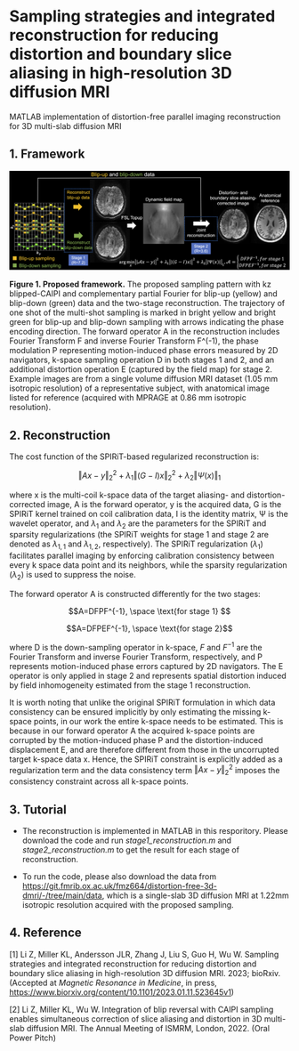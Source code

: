 # Sampling strategies and integrated reconstruction for reducing distortion and boundary slice aliasing in high-resolution 3D diffusion MRI
MATLAB implementation of distortion-free parallel imaging reconstruction for 3D multi-slab diffusion MRI



## 1. Framework

![framework.png](fig/framework.png)

**Figure 1. Proposed framework.** The proposed sampling pattern with kz blipped-CAIPI and complementary partial Fourier for blip-up (yellow) and blip-down (green) data and the two-stage reconstruction. The trajectory of one shot of the multi-shot sampling is marked in bright yellow and bright green for blip-up and blip-down sampling with arrows indicating the phase encoding direction. The forward operator A in the reconstruction includes Fourier Transform F and inverse Fourier Transform F^(-1), the phase modulation P representing motion-induced phase errors measured by 2D navigators, k-space sampling operation D in both stages 1 and 2, and an additional distortion operation E (captured by the field map) for stage 2. Example images are from a single volume diffusion MRI dataset (1.05 mm isotropic resolution) of a representative subject, with anatomical image listed for reference (acquired with MPRAGE at 0.86 mm isotropic resolution).



## 2. Reconstruction

The cost function of the SPIRiT-based regularized reconstruction is:

$$ ‖Ax-y‖_2^2+λ_1 ‖(G-I)x‖_2^2+λ_2 ‖Ψ(x)‖_1 $$

where x is the multi-coil k-space data of the target aliasing- and distortion-corrected image, A is the forward operator, y is the acquired data, G is the SPIRiT kernel trained on coil calibration data, I is the identity matrix, Ψ is the wavelet operator, and $λ_1$ and $λ_2$ are the parameters for the SPIRiT and sparsity regularizations (the SPIRiT weights for stage 1 and stage 2 are denoted as $λ_{1,1}$ and $λ_{1,2}$, respectively). The SPIRiT regularization ($λ_1$) facilitates parallel imaging by enforcing calibration consistency between every k space data point and its neighbors, while the sparsity regularization ($λ_2$) is used to suppress the noise.  

The forward operator A is constructed differently for the two stages:

$$A=DFPF^{-1}, \space \text{for stage 1} $$

$$A=DFPEF^{-1}, \space \text{for stage 2}$$

where D is the down-sampling operator in k-space, $F$ and $F^{-1}$ are the Fourier Transform and inverse Fourier Transform, respectively, and P represents motion-induced phase errors captured by 2D navigators. The E operator is only applied in stage 2 and represents spatial distortion induced by field inhomogeneity estimated from the stage 1 reconstruction.

It is worth noting that unlike the original SPIRiT formulation in which data consistency can be ensured implicitly by only estimating the missing k-space points, in our work the entire k-space needs to be estimated. This is because in our forward operator A the acquired k-space points are corrupted by the motion-induced phase P and the distortion-induced displacement E, and are therefore different from those in the uncorrupted target k-space data x. Hence, the SPIRiT constraint is explicitly added as a regularization term and the data consistency term $‖Ax-y‖_2^2$ imposes the consistency constraint across all k-space points.



## 3. Tutorial

- The reconstruction is implemented in MATLAB in this resporitory. Please download the code and run *stage1_reconstruction.m* and *stage2_reconstruction.m* to get the result for each stage of reconstruction.

- To run the code, please also download the data from https://git.fmrib.ox.ac.uk/fmz664/distortion-free-3d-dmri/-/tree/main/data, which is a single-slab 3D diffusion MRI at 1.22mm isotropic resolution acquired with the proposed sampling.



## 4. Reference

[1] Li Z, Miller KL, Andersson JLR, Zhang J, Liu S, Guo H, Wu W. Sampling strategies and integrated reconstruction for reducing distortion and boundary slice aliasing in high-resolution 3D diffusion MRI. 2023; bioRxiv. (Accepted at *Magnetic Resonance in Medicine*, in press, https://www.biorxiv.org/content/10.1101/2023.01.11.523645v1)

[2] Li Z, Miller KL, Wu W. Integration of blip reversal with CAIPI sampling enables simultaneous correction of slice aliasing and distortion in 3D multi-slab diffusion MRI. The Annual Meeting of ISMRM, London, 2022. (Oral Power Pitch)
